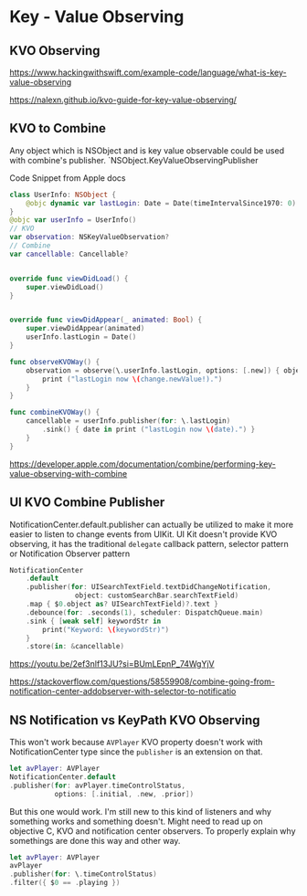 
# Key - Value Observing

## KVO Observing
https://www.hackingwithswift.com/example-code/language/what-is-key-value-observing

https://nalexn.github.io/kvo-guide-for-key-value-observing/


## KVO to Combine

Any object which is NSObject and is key value observable could be used with combine's publisher.  `NSObject.KeyValueObservingPublisher

Code Snippet from Apple docs

```swift
class UserInfo: NSObject {
    @objc dynamic var lastLogin: Date = Date(timeIntervalSince1970: 0)
}
@objc var userInfo = UserInfo()
// KVO
var observation: NSKeyValueObservation?
// Combine
var cancellable: Cancellable?


override func viewDidLoad() {
    super.viewDidLoad()
}


override func viewDidAppear(_ animated: Bool) {
    super.viewDidAppear(animated)
    userInfo.lastLogin = Date()
}

func observeKVOWay() {
	observation = observe(\.userInfo.lastLogin, options: [.new]) { object, change in
        print ("lastLogin now \(change.newValue!).")
    }			  
}

func combineKVOWay() {
	cancellable = userInfo.publisher(for: \.lastLogin)
        .sink() { date in print ("lastLogin now \(date).") }
	}			  
}
```


https://developer.apple.com/documentation/combine/performing-key-value-observing-with-combine






## UI KVO Combine Publisher

NotificationCenter.default.publisher can actually be utilized to make it more easier to listen to change events from UIKit. UI Kit doesn't provide KVO observing, it has the traditional `delegate` callback pattern, selector pattern or Notification Observer pattern

```swift
NotificationCenter
	.default
	.publisher(for: UISearchTextField.textDidChangeNotification,
				object: customSearchBar.searchTextField)
	.map { $0.object as? UISearchTextField)?.text }
	.debounce(for: .seconds(1), scheduler: DispatchQueue.main)
	.sink { [weak self] keywordStr in 
		print("Keyword: \(keywordStr)")
	}
	.store(in: &cancellable)

```
https://youtu.be/2ef3nlf13JU?si=BUmLEpnP_74WgYjV

https://stackoverflow.com/questions/58559908/combine-going-from-notification-center-addobserver-with-selector-to-notificatio




## NS Notification vs KeyPath KVO Observing

This won't work because `AVPlayer` KVO property doesn't work with NotificationCenter type since the `publisher` is an extension on that.

```swift
let avPlayer: AVPlayer
NotificationCenter.default
.publisher(for: avPlayer.timeControlStatus, 
		   options: [.initial, .new, .prior])

```

But this one would work. I'm still new to this kind of listeners and why something works and something doesn't. Might need to read up on objective C, KVO and notification center observers. To properly explain why somethings are done this way and other way.
```swift
let avPlayer: AVPlayer
avPlayer
.publisher(for: \.timeControlStatus)
.filter({ $0 == .playing })
```
